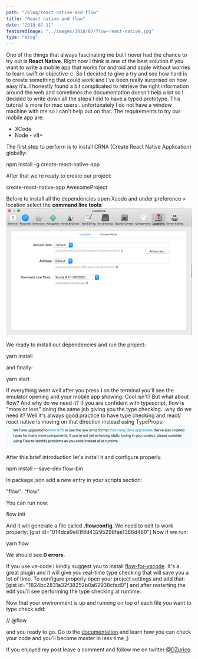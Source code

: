 ```yaml
---
path: "/blog/react-native-and-flow"
title: "React native and flow"
date: "2018-07-11"
featuredImage: "../images/2018/07/flow-react-native.jpg"
type: "blog"
---
```


One of the things that always fascinating me but I never had the chance to try out is **React Native**. Right now I think is one of the best solution if you want to write a mobile app that works for android and apple without worries to learn swift or objective-c. So I decided to give a try and see how hard is to create something that could work and I've been really surprised on how easy it's. I honestly found a bit complicated to retrieve the right information around the web and sometimes the documentation doesn't help a lot so I decided to write down all the steps I did to have a typed prototype. This tutorial is more for mac users...unfortunately I do not have a window machine with me so I can't help out on that. The requirements to try our mobile app are:

- XCode
- Node - v8+

The first step to perform is to install CRNA (Create React Native Application) globally:

npm install -g create-react-native-app

After that we're ready to create our project:

create-react-native-app AwesomeProject

Before to install all the dependencies open Xcode and under preference > location select the **command line tools**: ![](../images/2018/07/Screen-Shot-2018-07-08-at-19.12.42.png)

We ready to install our dependencies and run the project:

yarn install

and finally:

yarn start

If everything went well after you press **i** on the terminal you'll see the emulator opening and your mobile app showing. Cool isn't? But what about flow? And why do we need it? If you are confident with typescript, flow is "more or less" doing the same job giving you the type checking...why do we need it? Well it's always good practice to have type checking and react/ react native is moving on that direction instead using TypeProps: ![](../images/2018/07/Screen-Shot-2018-07-11-at-10.06.34.png)

After this brief introduction let's install it and configure properly.

npm install --save-dev flow-bin

In package.json add a new entry in your scripts section:

"flow": "flow"

You can run now:

flow init

And it will generate a file called **.flowconfig**. We need to edit to work properly: \[gist id="014dca9e81f8d43295298fae1386d460"\] Now if we run:

yarn flow

We should see **0 errors**.

If you use vs-code I kindly suggest you to install [flow-for-vscode](https://github.com/flowtype/flow-for-vscode). It's a great plugin and it will give you real-time type checking that will save you a lot of time. To configure properly open your project settings and add that: \[gist id="1824bc2831a32f38252b0a62938cfad0"\] and after restarting the edit you'll see performing the type checking at runtime.

Now that your environment is up and running on top of each file you want to type check add:

// @flow

and you ready to go. Go to the [documentation](https://flow.org/en/docs/getting-started/) and learn how you can check your code and you'll become master in less time ;)

If you enjoyed my post leave a comment and follow me on twitter [@DZurico](https://twitter.com/DZurico)
